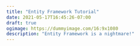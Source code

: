 ```yaml
---
title: "Entity Framework Tutorial"
date: 2021-05-17T16:45:26-07:00
draft: true
ogimage: https://dummyimage.com/16:9x1080
description: "Entity Framework is a nightmare!"
---
```


